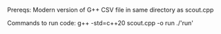 Prereqs:
Modern version of G++
CSV file in same directory as scout.cpp

Commands to run code:
g++ -std=c++20 scout.cpp -o run
./'run'

